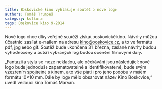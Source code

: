 ```yaml
---
title: Boskovické kino vyhlašuje soutěž o nové logo
authors: Tomáš Trumpeš
category: kultura
tags: Boskovice kino 9-2014
---
```


Nové logo chce díky veřejné soutěži získat boskovické kino. 
Návrhy můžou účastníci zasílat e-mailem na adresu <kino@boskovice.cz>, a to ve formátu pdf, jpg nebo gif. Soutěž bude ukončena 31. března, zaslané návrhy budou vyhodnoceny a autoři vybraných log budou oceněni filmovými dary.

„Fantazii a stylu se meze nekladou, ale očekávání jsou následující: nové logo bude jednoduše zapamatovatelné a identifikovatelné, bude svým vzezřením spojitelné s kinem, a to vše platí i pro jeho podobu v malém formátu 10×10 mm. Dále by logo mělo obsahovat název Kino Boskovice,“ uvedl vedoucí kina Tomáš Marvan.